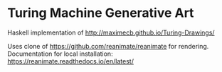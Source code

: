 # Turing Machine Generative Art

Haskell implementation of http://maximecb.github.io/Turing-Drawings/

Uses clone of https://github.com/reanimate/reanimate for rendering. Documentation for local installation: https://reanimate.readthedocs.io/en/latest/
